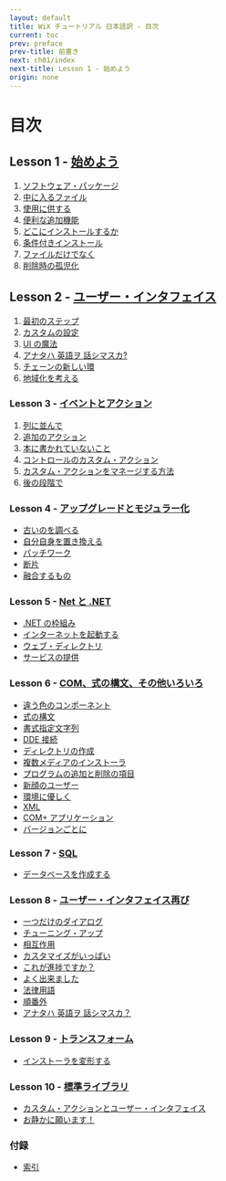 ```yaml
---
layout: default
title: WiX チュートリアル 日本語訳 - 目次
current: toc
prev: preface
prev-title: 前書き
next: ch01/index
next-title: Lesson 1 - 始めよう
origin: none
---
```

# 目次

## Lesson 1 - [始めよう](ch01/index.html)

1. [ソフトウェア・パッケージ](ch01/01-the-software-package.html)
2. [中に入るファイル](ch01/02-the-files-inside.html)
3. [使用に供する](ch01/03-putting-it-to-use.html)
4. [便利な追加機能](ch01/04-useful-extras.html)
5. [どこにインストールするか](ch01/05-where-to-install.html)
6. [条件付きインストール](ch01/06-conditional-installation.html)
7. [ファイルだけでなく](ch01/07-beyond-files.html)
8. [削除時の孤児化](ch01/08-orphaned-on-removal.html)

## Lesson 2 - [ユーザー・インタフェイス](ch02/index.html)

1. [最初のステップ](ch02/01-first-steps.html)
2. [カスタムの設定](ch02/02-custom-settings.html)
3. [UI の魔法](ch02/03-ui-wizardry)
4. [アナタハ 英語ヲ 話シマスカ?](ch02/04-do-you-speak-english)
5. [チェーンの新しい環](ch02/05-new-link-in-the-chain)
6. [地域化を考える](ch02/06-think-localized)

### Lesson 3 - [イベントとアクション](ch03/index.html)

1. [列に並んで](ch03/01-queueing-up.html)
2. [追加のアクション](ch03/02-extra-actions.html)
3. [本に書かれていないこと](ch03/03-whats-not-in-the-book.html)
4. [コントロールのカスタム・アクション](ch03/04-control-your-controls.html)
5. [カスタム・アクションをマネージする方法](ch03/05-how-to-manage.html)
6. [後の段階で](ch03/06-at-a-later-stage.html)

### Lesson 4 - [アップグレードとモジュラー化]()

+ [古いのを調べる]()
+ [自分自身を置き換える]()
+ [パッチワーク]()
+ [断片]()
+ [融合するもの]()

### Lesson 5 - [Net と .NET]()

+ [.NET の枠組み]()
+ [インターネットを起動する]()
+ [ウェブ・ディレクトリ]()
+ [サービスの提供]()

### Lesson 6 - [COM、式の構文、その他いろいろ]()

+ [違う色のコンポーネント]()
+ [式の構文]()
+ [書式指定文字列]()
+ [DDE 接続]()
+ [ディレクトリの作成]()
+ [複数メディアのインストーラ]()
+ [プログラムの追加と削除の項目]()
+ [新顔のユーザー]()
+ [環境に優しく]()
+ [XML]()
+ [COM+ アプリケーション]()
+ [バージョンごとに]()

### Lesson 7 - [SQL]()

+ [データベースを作成する]()

### Lesson 8 - [ユーザー・インタフェイス再び]()

+ [一つだけのダイアログ]()
+ [チューニング・アップ]()
+ [相互作用]()
+ [カスタマイズがいっぱい]()
+ [これが進捗ですか？]()
+ [よく出来ました]()
+ [法律用語]()
+ [順番外]()
+ [アナタハ 英語ヲ 話シマスカ？]()

### Lesson 9 - [トランスフォーム]()

+ [インストーラを変形する]()

### Lesson 10 - [標準ライブラリ]()

+ [カスタム・アクションとユーザー・インタフェイス]()
+ [お静かに願います！]()

### 付録

+ [索引]()